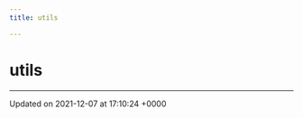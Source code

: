 ```yaml
---
title: utils

---
```


# utils








-------------------------------

Updated on 2021-12-07 at 17:10:24 +0000